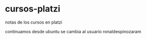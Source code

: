 # cursos-platzi
notas de los cursos en platzi

continuamos desde ubuntu 
se cambia al usuario ronaldespinozaram








